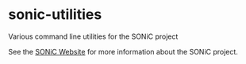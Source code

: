 # sonic-utilities
Various command line utilities for the SONiC project

See the [SONiC Website](http://azure.github.io/SONiC/) for more information about the SONiC project.
